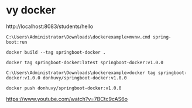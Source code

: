 # vy docker

http://localhost:8083/students/hello

```
C:\Users\Administrator\Downloads\dockerexample>mvnw.cmd spring-boot:run

docker build --tag springboot-docker .

docker tag springboot-docker:latest springboot-docker:v1.0.0

C:\Users\Administrator\Downloads\dockerexample>docker tag springboot-docker:v1.0.0 donhuvy/springboot-docker:v1.0.0

docker push donhuvy/springboot-docker:v1.0.0
```

https://www.youtube.com/watch?v=7BCtc9cAS6o

